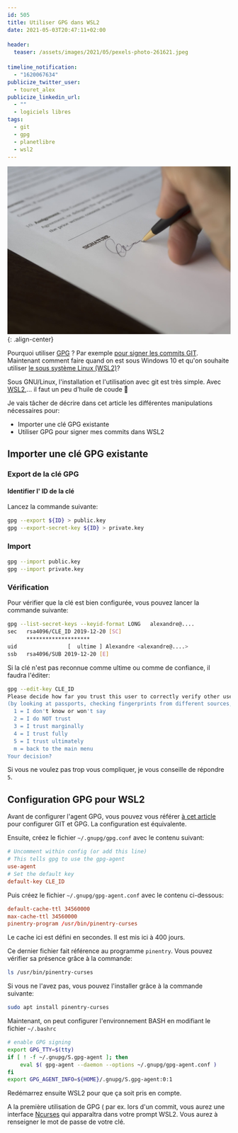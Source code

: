 ```yaml
---
id: 505
title: Utiliser GPG dans WSL2
date: 2021-05-03T20:47:11+02:00

header:
  teaser: /assets/images/2021/05/pexels-photo-261621.jpeg

timeline_notification:
  - "1620067634"
publicize_twitter_user:
  - touret_alex
publicize_linkedin_url:
  - ""
  - logiciels libres
tags:
  - git
  - gpg
  - planetlibre
  - wsl2
---
```


![pexel photo](/assets/images/2021/05/pexels-photo-261621.jpeg){: .align-center}

Pourquoi utiliser [GPG](https://fr.wikipedia.org/wiki/GNU_Privacy_Guard) ? Par exemple [pour signer les commits GIT](https://blog.touret.info/2019/08/09/verifier-les-commit-git-avec-gpg/). Maintenant comment faire quand on est sous Windows 10 et qu'on souhaite utiliser [le sous système Linux (WSL2)](https://docs.microsoft.com/en-us/windows/wsl/install-win10)?


Sous GNU/Linux, l'installation et l'utilisation avec git est très simple. Avec [WSL2](https://docs.microsoft.com/en-us/windows/wsl/install-win10),&#8230; il faut un peu d'huile de coude 🙂

Je vais tâcher de décrire dans cet article les différentes manipulations nécessaires pour:

  * Importer une clé GPG existante
  * Utiliser GPG pour signer mes commits dans WSL2

## Importer une clé GPG existante

### Export de la clé GPG

#### Identifier l' ID de la clé

Lancez la commande suivante:

```bash
gpg --export ${ID} > public.key
gpg --export-secret-key ${ID} > private.key
```


### Import

```bash
gpg --import public.key
gpg --import private.key
```


### Vérification

Pour vérifier que la clé est bien configurée, vous pouvez lancer la commande suivante:

```bash
gpg --list-secret-keys --keyid-format LONG   alexandre@....
sec   rsa4096/CLE_ID 2019-12-20 [SC]
      ********************
uid                [  ultime ] Alexandre <alexandre@....>
ssb   rsa4096/SUB 2019-12-20 [E]

```


Si la clé n'est pas reconnue comme ultime ou comme de confiance, il faudra l'éditer:

```bash
gpg --edit-key CLE_ID
Please decide how far you trust this user to correctly verify other users' keys
(by looking at passports, checking fingerprints from different sources, etc.)
  1 = I don't know or won't say
  2 = I do NOT trust
  3 = I trust marginally
  4 = I trust fully
  5 = I trust ultimately
  m = back to the main menu
Your decision? 
```


Si vous ne voulez pas trop vous compliquer, je vous conseille de répondre `5`.

## Configuration GPG pour WSL2

Avant de configurer l'agent GPG, vous pouvez vous référer [à cet article](https://blog.touret.info/2019/08/09/verifier-les-commit-git-avec-gpg/) pour configurer GIT et GPG. La configuration est équivalente.

Ensuite, créez le fichier `~/.gnupg/gpg.conf` avec le contenu suivant:

```conf
# Uncomment within config (or add this line)
# This tells gpg to use the gpg-agent
use-agent
# Set the default key
default-key CLE_ID
```


Puis créez le fichier `~/.gnupg/gpg-agent.conf` avec le contenu ci-dessous:

```conf
default-cache-ttl 34560000
max-cache-ttl 34560000
pinentry-program /usr/bin/pinentry-curses
```


Le cache ici est défini en secondes. Il est mis ici à 400 jours.

Ce dernier fichier fait référence au programme `pinentry`. Vous pouvez vérifier sa présence grâce à la commande:

```bash
ls /usr/bin/pinentry-curses 
```


Si vous ne l'avez pas, vous pouvez l'installer grâce à la commande suivante:

```bash
sudo apt install pinentry-curses
```


Maintenant, on peut configurer l'environnement BASH en modifiant le fichier `~/.bashrc`

```bash
# enable GPG signing
export GPG_TTY=$(tty)
if [ ! -f ~/.gnupg/S.gpg-agent ]; then
    eval $( gpg-agent --daemon --options ~/.gnupg/gpg-agent.conf )
fi
export GPG_AGENT_INFO=${HOME}/.gnupg/S.gpg-agent:0:1
```


Redémarrez ensuite WSL2 pour que ça soit pris en compte. 

A la première utilisation de GPG ( par ex. lors d'un commit, vous aurez une interface [Ncurses](https://fr.wikipedia.org/wiki/Ncurses) qui apparaîtra dans votre prompt WSL2. Vous aurez à renseigner le mot de passe de votre clé.